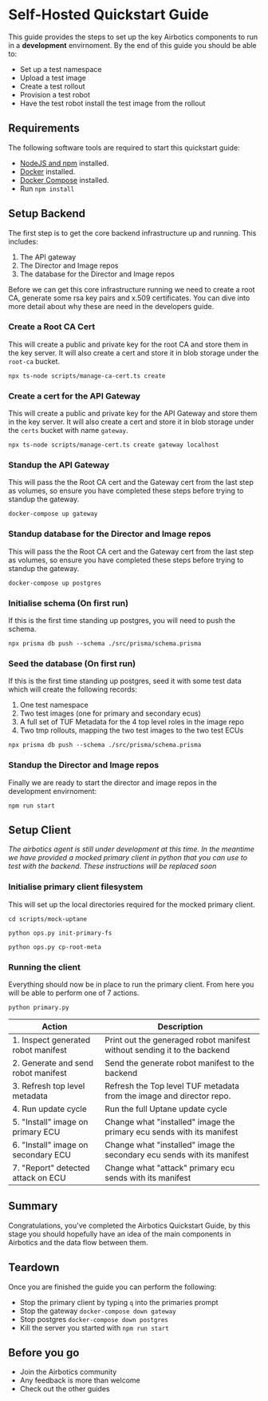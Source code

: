 # Self-Hosted Quickstart Guide

This guide provides the steps to set up the key Airbotics components to run in a **development** envirnoment. By the end of this guide you should be able to:

* Set up a test namespace
* Upload a test image
* Create a test rollout
* Provision a test robot
* Have the test robot install the test image from the rollout


## Requirements
The following software tools are required to start this quickstart guide: 
* [NodeJS and npm](https://docs.npmjs.com/downloading-and-installing-node-js-and-npm) installed.
* [Docker](https://docs.docker.com/get-docker/) installed.
* [Docker Compose](https://docs.docker.com/compose/install/) installed.
* Run `npm install`


## Setup Backend
The first step is to get the core backend infrastructure up and running. This includes:
1. The API gateway
2. The Director and Image repos
3. The database for the Director and Image repos 

Before we can get this core infrastructure running we need to create a root CA, generate some rsa key pairs and x.509 certificates. You can dive into more detail about why these are need in the developers guide.

### Create a Root CA Cert

This will create a public and private key for the root CA and store them in the key server. It will also create a cert and store it in blob storage under the `root-ca` bucket.

```
npx ts-node scripts/manage-ca-cert.ts create
```

### Create a cert for the API Gateway

This will create a public and private key for the API Gateway and store them in the key server. It will also create a cert and store it in blob storage under the `certs` bucket with name `gateway`.

```
npx ts-node scripts/manage-cert.ts create gateway localhost
```

### Standup the API Gateway
This will pass the the Root CA cert and the Gateway cert from the last step as volumes, so ensure you have completed these steps before trying to standup the gateway.

```
docker-compose up gateway
```

### Standup database for the Director and Image repos
This will pass the the Root CA cert and the Gateway cert from the last step as volumes, so ensure you have completed these steps before trying to standup the gateway.

```
docker-compose up postgres
```


### Initialise schema (On first run)
If this is the first time standing up postgres, you will need to push the schema. 
```
npx prisma db push --schema ./src/prisma/schema.prisma 
```


### Seed the database (On first run)
If this is the first time standing up postgres, seed it with some test data which will create the following records:
1. One test namespace
2. Two test images (one for primary and secondary ecus) 
3. A full set of TUF Metadata for the 4 top level roles in the image repo
4. Two tmp rollouts, mapping the two test images to the two test ECUs

```
npx prisma db push --schema ./src/prisma/schema.prisma 
```

### Standup the Director and Image repos
Finally we are ready to start the director and image repos in the development envirnoment:

```
npm run start 
```


## Setup Client 
*The airbotics agent is still under development at this time. In the meantime we have provided a mocked primary client in python that you can use to test with the backend. These instructions will be replaced soon*

### Initialise primary client filesystem
This will set up the local directories required for the mocked primary client.
```
cd scripts/mock-uptane

python ops.py init-primary-fs 

python ops.py cp-root-meta
```

### Running the client
Everything should now be in place to run the primary client. From here you will be able to perform one of 7 actions.
```
python primary.py
```

| Action                                  | Description                                                              |
| ----------------------------------------| ------------------------------------------------------------------------ |
| 1. Inspect generated robot manifest     | Print out the generaged robot manifest without sending it to the backend |
| 2. Generate and send robot manifest     | Send the generate robot manifest to the backend                          | 
| 3. Refresh top level metadata           | Refresh the Top level TUF metadata from the image and director repo.     |
| 4. Run update cycle                     | Run the full Uptane update cycle                                         |
| 5. "Install" image on primary ECU       | Change what "installed" image the primary ecu sends with its manifest    |
| 6. "Install" image on secondary ECU     | Change what "installed" image the secondary ecu sends with its manifest  |
| 7. "Report" detected attack on ECU      | Change what "attack" primary ecu sends with its manifest                 |



## Summary
Congratulations, you've completed the Airbotics Quickstart Guide, by this stage you should hopefully have an idea of the main components in Airbotics and the data flow between them.


## Teardown 
Once you are finished the guide you can perform the following:

* Stop the primary client by typing `q` into the primaries prompt
* Stop the gateway `docker-compose down gateway`
* Stop postgres `docker-compose down postgres`
* Kill the server you started with `npm run start `


## Before you go
* Join the Airbotics community
* Any feedback is more than welcome
* Check out the other guides 